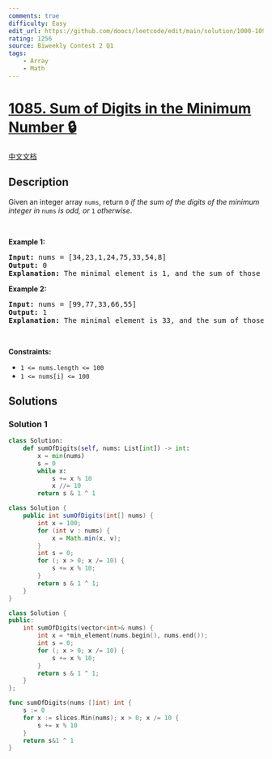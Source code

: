 ```yaml
---
comments: true
difficulty: Easy
edit_url: https://github.com/doocs/leetcode/edit/main/solution/1000-1099/1085.Sum%20of%20Digits%20in%20the%20Minimum%20Number/README_EN.md
rating: 1256
source: Biweekly Contest 2 Q1
tags:
    - Array
    - Math
---
```


<!-- problem:start -->

# [1085. Sum of Digits in the Minimum Number 🔒](https://leetcode.com/problems/sum-of-digits-in-the-minimum-number)

[中文文档](/solution/1000-1099/1085.Sum%20of%20Digits%20in%20the%20Minimum%20Number/README.md)

## Description

<p>Given an integer array <code>nums</code>, return <code>0</code><em> if the sum of the digits of the minimum integer in </em><code>nums</code><em> is odd, or </em><code>1</code><em> otherwise</em>.</p>

<p>&nbsp;</p>
<p><strong class="example">Example 1:</strong></p>

<pre>
<strong>Input:</strong> nums = [34,23,1,24,75,33,54,8]
<strong>Output:</strong> 0
<strong>Explanation:</strong> The minimal element is 1, and the sum of those digits is 1 which is odd, so the answer is 0.
</pre>

<p><strong class="example">Example 2:</strong></p>

<pre>
<strong>Input:</strong> nums = [99,77,33,66,55]
<strong>Output:</strong> 1
<strong>Explanation:</strong> The minimal element is 33, and the sum of those digits is 3 + 3 = 6 which is even, so the answer is 1.
</pre>

<p>&nbsp;</p>
<p><strong>Constraints:</strong></p>

<ul>
	<li><code>1 &lt;= nums.length &lt;= 100</code></li>
	<li><code>1 &lt;= nums[i] &lt;= 100</code></li>
</ul>

## Solutions

<!-- solution:start -->

### Solution 1

<!-- tabs:start -->

```python
class Solution:
    def sumOfDigits(self, nums: List[int]) -> int:
        x = min(nums)
        s = 0
        while x:
            s += x % 10
            x //= 10
        return s & 1 ^ 1
```

```java
class Solution {
    public int sumOfDigits(int[] nums) {
        int x = 100;
        for (int v : nums) {
            x = Math.min(x, v);
        }
        int s = 0;
        for (; x > 0; x /= 10) {
            s += x % 10;
        }
        return s & 1 ^ 1;
    }
}
```

```cpp
class Solution {
public:
    int sumOfDigits(vector<int>& nums) {
        int x = *min_element(nums.begin(), nums.end());
        int s = 0;
        for (; x > 0; x /= 10) {
            s += x % 10;
        }
        return s & 1 ^ 1;
    }
};
```

```go
func sumOfDigits(nums []int) int {
	s := 0
	for x := slices.Min(nums); x > 0; x /= 10 {
		s += x % 10
	}
	return s&1 ^ 1
}
```

<!-- tabs:end -->

<!-- solution:end -->

<!-- problem:end -->
